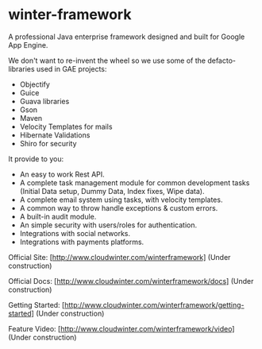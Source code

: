 winter-framework
================

A professional Java enterprise framework designed and built for Google App Engine.

We don't want to re-invent the wheel so we use some of the defacto-libraries used in GAE projects:
* Objectify
* Guice
* Guava libraries
* Gson
* Maven
* Velocity Templates for mails
* Hibernate Validations
* Shiro for security

It provide to you:
* An easy to work Rest API. 
* A complete task management module for common development tasks (Initial Data setup, Dummy Data, Index fixes, Wipe data).
* A complete email system using tasks, with velocity templates. 
* A common way to throw handle exceptions & custom errors.
* A built-in audit module.
* An simple security with users/roles for authentication.
* Integrations with social networks.  
* Integrations with payments platforms.

Official Site: [http://www.cloudwinter.com/winterframework] (Under construction)

Official Docs: [http://www.cloudwinter.com/winterframework/docs] (Under construction)

Getting Started: [http://www.cloudwinter.com/winterframework/getting-started] (Under construction)

Feature Video: [http://www.cloudwinter.com/winterframework/video] (Under construction)
